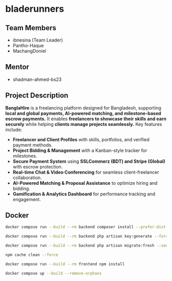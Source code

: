 # bladerunners

## Team Members

- ibnesina (Team Leader)
- Pantho-Haque
- MachangDoniel

## Mentor

- shadman-ahmed-bs23

## Project Description

**BanglaHire** is a freelancing platform designed for Bangladesh, supporting **local and global payments, AI-powered matching, and milestone-based escrow payments.** It enables **freelancers to showcase their skills and earn securely** while helping **clients manage projects seamlessly.** Key features include:

- **Freelancer and Client Profiles** with skills, portfolios, and verified payment methods.
- **Project Bidding & Management** with a Kanban-style tracker for milestones.
- **Secure Payment System** using **SSLCommerz (BDT) and Stripe (Global)** with escrow protection.
- **Real-time Chat & Video Conferencing** for seamless client-freelancer collaboration.
- **AI-Powered Matching & Proposal Assistance** to optimize hiring and bidding.
- **Gamification & Analytics Dashboard** for performance tracking and engagement.


## Docker
```bash
docker compose run --build --rm backend composer install --prefer-dist --no-scripts --no-dev --no-interaction

docker compose run --build --rm backend php artisan key:generate --force

docker compose run --build --rm backend php artisan migrate:fresh --seed

npm cache clean --force

docker compose run --build --rm frontend npm install

docker compose up --build --remove-orphans 

```

